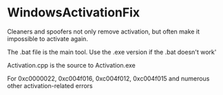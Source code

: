 # WindowsActivationFix
Cleaners and spoofers not only remove activation, but often make it impossible to activate again.         

The .bat file is the main tool.
Use the .exe version if the .bat doesn't work'
  
Activation.cpp is the source to Activation.exe

For 0xc0000022, 0xc004f016, 0xc004f012, 0xc004f015 and numerous other activation-related errors

